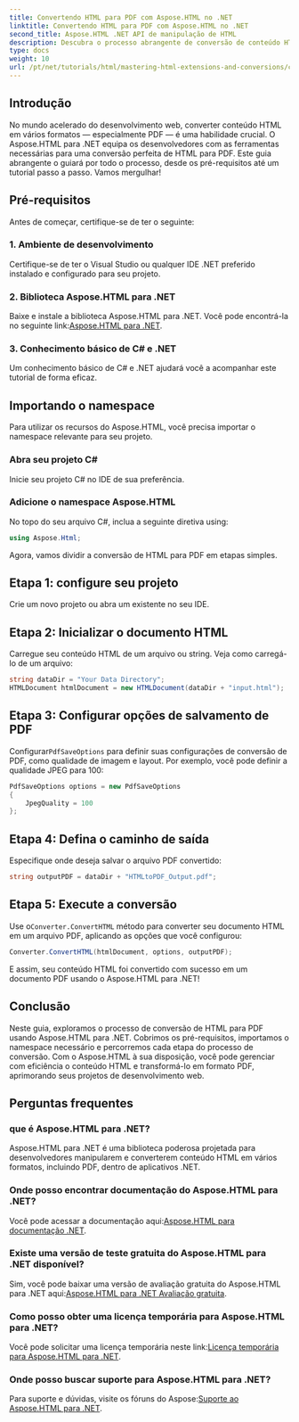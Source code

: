 ```yaml
---
title: Convertendo HTML para PDF com Aspose.HTML no .NET
linktitle: Convertendo HTML para PDF com Aspose.HTML no .NET
second_title: Aspose.HTML .NET API de manipulação de HTML
description: Descubra o processo abrangente de conversão de conteúdo HTML para PDF usando a poderosa biblioteca Aspose.HTML para .NET. Este guia fornece aos desenvolvedores.
type: docs
weight: 10
url: /pt/net/tutorials/html/mastering-html-extensions-and-conversions/converting-html-to-pdf/
---
```

## Introdução

No mundo acelerado do desenvolvimento web, converter conteúdo HTML em vários formatos — especialmente PDF — é uma habilidade crucial. O Aspose.HTML para .NET equipa os desenvolvedores com as ferramentas necessárias para uma conversão perfeita de HTML para PDF. Este guia abrangente o guiará por todo o processo, desde os pré-requisitos até um tutorial passo a passo. Vamos mergulhar!

## Pré-requisitos

Antes de começar, certifique-se de ter o seguinte:

### 1. Ambiente de desenvolvimento
Certifique-se de ter o Visual Studio ou qualquer IDE .NET preferido instalado e configurado para seu projeto.

### 2. Biblioteca Aspose.HTML para .NET
 Baixe e instale a biblioteca Aspose.HTML para .NET. Você pode encontrá-la no seguinte link:[Aspose.HTML para .NET](https://releases.aspose.com/html/net/).

### 3. Conhecimento básico de C# e .NET
Um conhecimento básico de C# e .NET ajudará você a acompanhar este tutorial de forma eficaz.

## Importando o namespace

Para utilizar os recursos do Aspose.HTML, você precisa importar o namespace relevante para seu projeto.

### Abra seu projeto C#
Inicie seu projeto C# no IDE de sua preferência.

### Adicione o namespace Aspose.HTML
No topo do seu arquivo C#, inclua a seguinte diretiva using:

```csharp
using Aspose.Html;
```

Agora, vamos dividir a conversão de HTML para PDF em etapas simples.

## Etapa 1: configure seu projeto
Crie um novo projeto ou abra um existente no seu IDE.

## Etapa 2: Inicializar o documento HTML
Carregue seu conteúdo HTML de um arquivo ou string. Veja como carregá-lo de um arquivo:

```csharp
string dataDir = "Your Data Directory";
HTMLDocument htmlDocument = new HTMLDocument(dataDir + "input.html");
```

## Etapa 3: Configurar opções de salvamento de PDF
 Configurar`PdfSaveOptions` para definir suas configurações de conversão de PDF, como qualidade de imagem e layout. Por exemplo, você pode definir a qualidade JPEG para 100:

```csharp
PdfSaveOptions options = new PdfSaveOptions
{
    JpegQuality = 100
};
```

## Etapa 4: Defina o caminho de saída
Especifique onde deseja salvar o arquivo PDF convertido:

```csharp
string outputPDF = dataDir + "HTMLtoPDF_Output.pdf";
```

## Etapa 5: Execute a conversão
 Use o`Converter.ConvertHTML` método para converter seu documento HTML em um arquivo PDF, aplicando as opções que você configurou:

```csharp
Converter.ConvertHTML(htmlDocument, options, outputPDF);
```

E assim, seu conteúdo HTML foi convertido com sucesso em um documento PDF usando o Aspose.HTML para .NET!

## Conclusão

Neste guia, exploramos o processo de conversão de HTML para PDF usando Aspose.HTML para .NET. Cobrimos os pré-requisitos, importamos o namespace necessário e percorremos cada etapa do processo de conversão. Com o Aspose.HTML à sua disposição, você pode gerenciar com eficiência o conteúdo HTML e transformá-lo em formato PDF, aprimorando seus projetos de desenvolvimento web.

## Perguntas frequentes

### que é Aspose.HTML para .NET?
Aspose.HTML para .NET é uma biblioteca poderosa projetada para desenvolvedores manipularem e converterem conteúdo HTML em vários formatos, incluindo PDF, dentro de aplicativos .NET.

### Onde posso encontrar documentação do Aspose.HTML para .NET?
 Você pode acessar a documentação aqui:[Aspose.HTML para documentação .NET](https://reference.aspose.com/html/net/).

### Existe uma versão de teste gratuita do Aspose.HTML para .NET disponível?
 Sim, você pode baixar uma versão de avaliação gratuita do Aspose.HTML para .NET aqui:[Aspose.HTML para .NET Avaliação gratuita](https://releases.aspose.com/).

### Como posso obter uma licença temporária para Aspose.HTML para .NET?
 Você pode solicitar uma licença temporária neste link:[Licença temporária para Aspose.HTML para .NET](https://purchase.conholdate.com/temporary-license/).

### Onde posso buscar suporte para Aspose.HTML para .NET?
 Para suporte e dúvidas, visite os fóruns do Aspose:[Suporte ao Aspose.HTML para .NET](https://forum.aspose.com/).